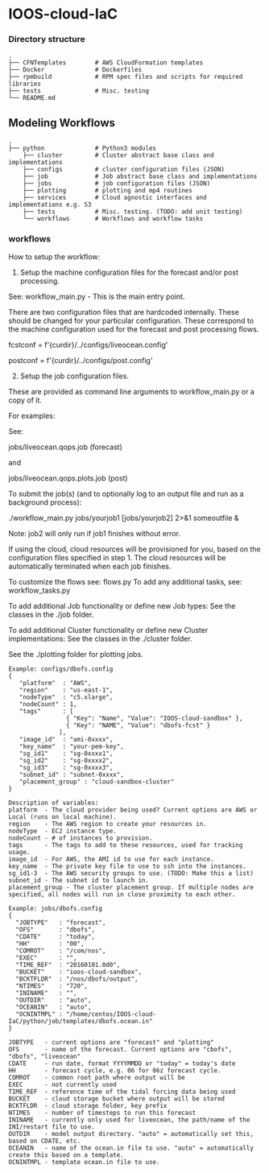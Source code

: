# IOOS-cloud-IaC

### Directory structure

    .
    ├── CFNTemplates        # AWS CloudFormation templates
    ├── Docker              # Dockerfiles
    ├── rpmbuild            # RPM spec files and scripts for required libraries
    ├── tests               # Misc. testing 
    └── README.md

## Modeling Workflows 
    .
    ├── python              # Python3 modules
        ├── cluster         # Cluster abstract base class and implementations 
        ├── configs         # cluster configuration files (JSON)
        ├── job             # Job abstract base class and implementations
        ├── jobs            # job configuration files (JSON)
        ├── plotting        # plotting and mp4 routines
        ├── services        # Cloud agnostic interfaces and implementations e.g. S3
        ├── tests           # Misc. testing. (TODO: add unit testing)
        └── workflows       # Workflows and workflow tasks

### workflows

How to setup the workflow:

1. Setup the machine configuration files for the forecast and/or post processing.

See: workflow_main.py - This is the main entry point. 

There are two configuration files that are hardcoded internally. These should be changed for your particular configuration. These correspond to the machine configuration used for the forecast and post processing flows.

fcstconf = f'{curdir}/../configs/liveocean.config'

postconf = f'{curdir}/../configs/post.config'

2. Setup the job configuration files. 

These are provided as command line arguments to workflow_main.py or a copy of it.

For examples:

See:

 jobs/liveocean.qops.job (forecast)

 and

 jobs/liveocean.qops.plots.job (post)

To submit the job(s) (and to optionally log to an output file and run as a background process):

./workflow_main.py jobs/yourjob1 [jobs/yourjob2] 2>&1 someoutfile &

Note: job2 will only run if job1 finishes without error.

If using the cloud, cloud resources will be provisioned for you, based on the configuration files specified in step 1. The cloud resources will be automatically terminated when each job finishes.

To customize the flows see: flows.py
To add any additional tasks, see: workflow_tasks.py

To add additional Job functionality or define new Job types:
  See the classes in the ./job folder.

To add additional Cluster functionality or define new Cluster implementations:
  See the classes in the ./cluster folder.

See the ./plotting folder for plotting jobs.
```
Example: configs/dbofs.config
{
   "platform"  : "AWS",
   "region"    : "us-east-1",
   "nodeType"  : "c5.xlarge",
   "nodeCount" : 1,
   "tags"      : [ 
                { "Key": "Name", "Value": "IOOS-cloud-sandbox" },
                { "Key": "NAME", "Value": "dbofs-fcst" }
              ],
   "image_id"  : "ami-0xxxx",
   "key_name"  : "your-pem-key",
   "sg_id1"    : "sg-0xxxx1",
   "sg_id2"    : "sg-0xxxx2",
   "sg_id3"    : "sg-0xxxx3",
   "subnet_id" : "subnet-0xxxx",
   "placement_group" : "cloud-sandbox-cluster"
}
```

```
Description of variables:
platform  - The cloud provider being used? Current options are AWS or Local (runs on local machine).
region    - The AWS region to create your resources in.
nodeType  - EC2 instance type.
nodeCount - # of instances to provision.
tags      - The tags to add to these resources, used for tracking usage.
image_id  - For AWS, the AMI id to use for each instance.
key_name  - The private key file to use to ssh into the instances.
sg_id1-3  - The AWS security groups to use. (TODO: Make this a list)
subnet_id - The subnet id to launch in.
placement_group - The cluster placement group. If multiple nodes are specified, all nodes will run in close proximity to each other.
```

```
Example: jobs/dbofs.config
{
  "JOBTYPE"   : "forecast",
  "OFS"       : "dbofs",
  "CDATE"     : "today",
  "HH"        : "00",
  "COMROT"    : "/com/nos",
  "EXEC"      : "",
  "TIME_REF"  : "20160101.0d0",
  "BUCKET"    : "ioos-cloud-sandbox",
  "BCKTFLDR"  : "/nos/dbofs/output",
  "NTIMES"    : "720",
  "ININAME"   : "",
  "OUTDIR"    : "auto",
  "OCEANIN"   : "auto",
  "OCNINTMPL" : "/home/centos/IOOS-cloud-IaC/python/job/templates/dbofs.ocean.in"
}
```

```
JOBTYPE   - current options are "forecast" and "plotting"
OFS       - name of the forecast. Current options are "cbofs", "dbofs", "liveocean"
CDATE     - run date, format YYYYMMDD or "today" = today's date
HH        - forecast cycle, e.g. 06 for 06z forecast cycle.
COMROT    - common root path where output will be
EXEC      - not currently used
TIME_REF  - reference time of the tidal forcing data being used
BUCKET    - cloud storage bucket where output will be stored
BCKTFLDR  - cloud storage folder, key prefix
NTIMES    - number of timesteps to run this forecast
ININAME   - currently only used for liveocean, the path/name of the INI/restart file to use.
OUTDIR    - model output directory. "auto" = automatically set this, based on CDATE, etc.
OCEANIN   - name of the ocean.in file to use. "auto" = automatically create this based on a template.
OCNINTMPL - template ocean.in file to use.
```
